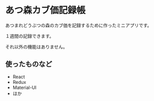 # あつ森カブ価記録帳

あつまれどうぶつの森のカブ価を記録するために作ったミニアプリです。

１週間の記録できます。

それ以外の機能はありません。

## 使ったものなど
- React
- Redux
- Material-UI
- ほか
